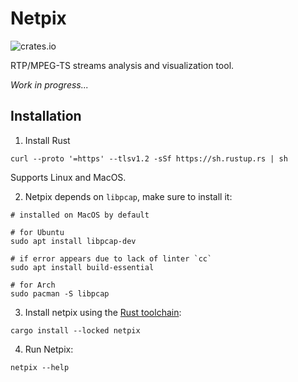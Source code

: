 # Netpix

![crates.io](https://img.shields.io/crates/v/netpix)

RTP/MPEG-TS streams analysis and visualization tool.

_Work in progress..._

## Installation

1. Install Rust
```shell
curl --proto '=https' --tlsv1.2 -sSf https://sh.rustup.rs | sh
```

Supports Linux and MacOS.

2. Netpix depends on `libpcap`, make sure to install it:

```shell
# installed on MacOS by default

# for Ubuntu
sudo apt install libpcap-dev

# if error appears due to lack of linter `cc` 
sudo apt install build-essential

# for Arch
sudo pacman -S libpcap
```

3. Install netpix using the [Rust toolchain](https://www.rust-lang.org/tools/install):

```shell
cargo install --locked netpix
```

4. Run Netpix:

```shell
netpix --help
```
